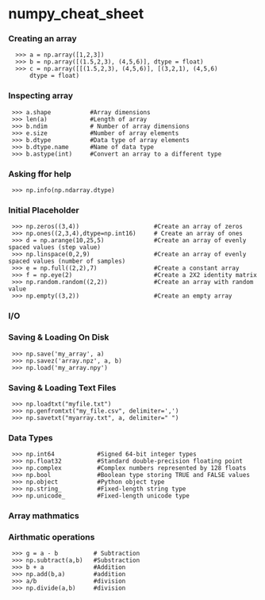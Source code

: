 # numpy_cheat_sheet
### Creating an array
      >>> a = np.array([1,2,3])
      >>> b = np.array([(1.5,2,3), (4,5,6)], dtype = float)
      >>> c = np.array([[(1.5,2,3), (4,5,6)], [(3,2,1), (4,5,6)
          dtype = float)
    
### Inspecting array
     >>> a.shape           #Array dimensions
     >>> len(a)            #Length of array
     >>> b.ndim            # Number of array dimensions
     >>> e.size            #Number of array elements
     >>> b.dtype           #Data type of array elements
     >>> b.dtype.name      #Name of data type
     >>> b.astype(int)     #Convert an array to a different type
     
### Asking ffor help
     >>> np.info(np.ndarray.dtype)
     
### Initial Placeholder
     >>> np.zeros((3,4))                     #Create an array of zeros
     >>> np.ones((2,3,4),dtype=np.int16)     # Create an array of ones
     >>> d = np.arange(10,25,5)              #Create an array of evenly spaced values (step value)
     >>> np.linspace(0,2,9)                  #Create an array of evenly spaced values (number of samples)                                        
     >>> e = np.full((2,2),7)                #Create a constant array
     >>> f = np.eye(2)                       #Create a 2X2 identity matrix
     >>> np.random.random((2,2))             #Create an array with random value                                                                    
     >>> np.empty((3,2))                     #Create an empty array
### I/O
### Saving & Loading On Disk
     >>> np.save('my_array', a)
     >>> np.savez('array.npz', a, b)
     >>> np.load('my_array.npy')
### Saving & Loading Text Files
     >>> np.loadtxt("myfile.txt")
     >>> np.genfromtxt("my_file.csv", delimiter=',')
     >>> np.savetxt("myarray.txt", a, delimiter=" ")
### Data Types
     >>> np.int64            #Signed 64-bit integer types
     >>> np.float32          #Standard double-precision floating point
     >>> np.complex          #Complex numbers represented by 128 floats
     >>> np.bool             #Boolean type storing TRUE and FALSE values
     >>> np.object           #Python object type
     >>> np.string_          #Fixed-length string type
     >>> np.unicode_         #Fixed-length unicode type

### Array mathmatics
### Airthmatic operations
     >>> g = a - b          # Subtraction
     >>> np.subtract(a,b)   #Substraction
     >>> b + a              #Addition
     >>> np.add(b,a)        #addition
     >>> a/b                #division
     >>> np.divide(a,b)     #division



